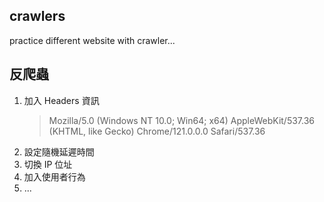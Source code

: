 ## crawlers
practice different website with crawler...

## 反爬蟲
1. 加入 Headers 資訊
   > Mozilla/5.0 (Windows NT 10.0; Win64; x64) AppleWebKit/537.36 (KHTML, like Gecko) Chrome/121.0.0.0 Safari/537.36
2. 設定隨機延遲時間
3. 切換 IP 位址
4. 加入使用者行為
5. ...
